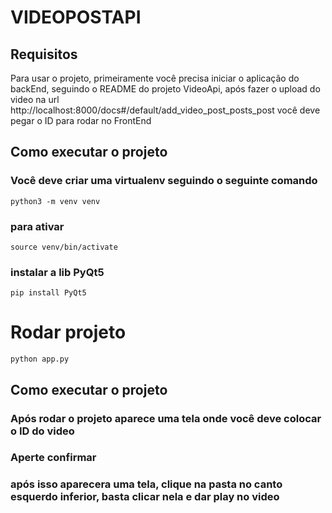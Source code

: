 # VIDEOPOSTAPI

## Requisitos
Para usar o projeto, primeiramente você precisa iniciar o aplicação do backEnd, seguindo o README do projeto VideoApi,
após fazer o upload do video na url http://localhost:8000/docs#/default/add_video_post_posts_post você deve pegar o ID para rodar no FrontEnd

## Como executar o projeto
### Você deve criar uma virtualenv seguindo o seguinte comando

`python3 -m venv venv`
### para ativar

`source venv/bin/activate`
### instalar a lib PyQt5

`pip install PyQt5`
# Rodar projeto

`python app.py`


## Como executar o projeto
### Após rodar o projeto aparece uma tela onde você deve colocar o ID do video
### Aperte confirmar
### após isso aparecera uma tela, clique na pasta no canto esquerdo inferior, basta clicar nela e dar play no video

